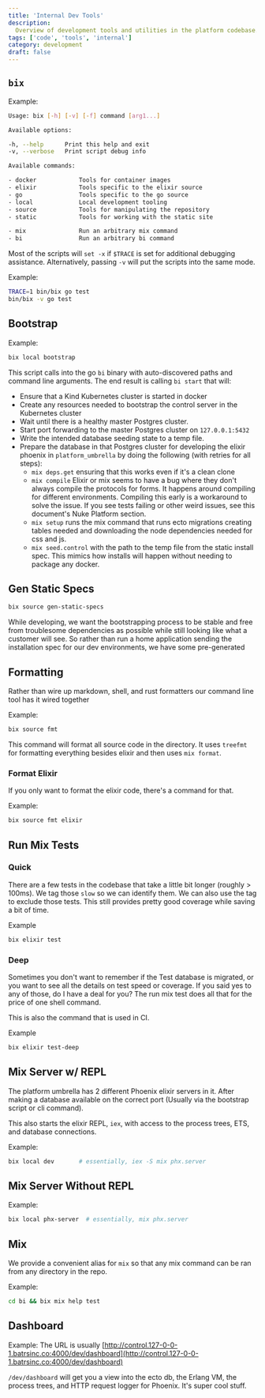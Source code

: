 ```yaml
---
title: 'Internal Dev Tools'
description:
  Overview of development tools and utilities in the platform codebase.
tags: ['code', 'tools', 'internal']
category: development
draft: false
---
```


## `bix`

Example:

```sh
Usage: bix [-h] [-v] [-f] command [arg1...]

Available options:

-h, --help      Print this help and exit
-v, --verbose   Print script debug info

Available commands:

- docker            Tools for container images
- elixir            Tools specific to the elixir source
- go                Tools specific to the go source
- local             Local development tooling
- source            Tools for manipulating the repository
- static            Tools for working with the static site

- mix               Run an arbitrary mix command
- bi                Run an arbitrary bi command
```

Most of the scripts will `set -x` if `$TRACE` is set for additional debugging
assistance. Alternatively, passing `-v` will put the scripts into the same mode.

Example:

```sh
TRACE=1 bin/bix go test
bin/bix -v go test
```

## Bootstrap

Example:

```sh
bix local bootstrap
```

This script calls into the go `bi` binary with auto-discovered paths and command
line arguments. The end result is calling `bi start` that will:

- Ensure that a Kind Kubernetes cluster is started in docker
- Create any resources needed to bootstrap the control server in the Kubernetes
  cluster
- Wait until there is a healthy master Postgres cluster.
- Start port forwarding to the master Postgres cluster on `127.0.0.1:5432`
- Write the intended database seeding state to a temp file.
- Prepare the database in that Postgres cluster for developing the elixir
  phoenix in `platform_umbrella` by doing the following (with retries for all
  steps):
  - `mix deps.get` ensuring that this works even if it's a clean clone
  - `mix compile` Elixir or mix seems to have a bug where they don't always
    compile the protocols for forms. It happens around compiling for different
    environments. Compiling this early is a workaround to solve the issue. If
    you see tests failing or other weird issues, see this document's Nuke
    Platform section.
  - `mix setup` runs the mix command that runs ecto migrations creating tables
    needed and downloading the node dependencies needed for css and js.
  - `mix seed.control` with the path to the temp file from the static install
    spec. This mimics how installs will happen without needing to package any
    docker.

## Gen Static Specs

```sh
bix source gen-static-specs
```

While developing, we want the bootstrapping process to be stable and free from
troublesome dependencies as possible while still looking like what a customer
will see. So rather than run a home application sending the installation spec
for our dev environments, we have some pre-generated

## Formatting

Rather than wire up markdown, shell, and rust formatters our command line tool
has it wired together

Example:

```sh
bix source fmt
```

This command will format all source code in the directory. It uses `treefmt` for
formatting everything besides elixir and then uses `mix format`.

### Format Elixir

If you only want to format the elixir code, there's a command for that.

Example:

```sh
bix source fmt elixir
```

## Run Mix Tests

### Quick

There are a few tests in the codebase that take a little bit longer (roughly >
100ms). We tag those `slow` so we can identify them. We can also use the tag to
exclude those tests. This still provides pretty good coverage while saving a bit
of time.

Example

```sh
bix elixir test
```

### Deep

Sometimes you don't want to remember if the Test database is migrated, or you
want to see all the details on test speed or coverage. If you said yes to any of
those, do I have a deal for you? The run mix test does all that for the price of
one shell command.

This is also the command that is used in CI.

Example

```sh
bix elixir test-deep
```

## Mix Server w/ REPL

The platform umbrella has 2 different Phoenix elixir servers in it. After making
a database available on the correct port (Usually via the bootstrap script or
cli command).

This also starts the elixir REPL, `iex`, with access to the process trees, ETS,
and database connections.

Example:

```sh
bix local dev       # essentially, iex -S mix phx.server
```

## Mix Server Without REPL

Example:

```sh
bix local phx-server  # essentially, mix phx.server
```

## Mix

We provide a convenient alias for `mix` so that any mix command can be ran from
any directory in the repo.

Example:

```sh
cd bi && bix mix help test
```

## Dashboard

Example: The URL is usually
[http://control.127-0-0-1.batrsinc.co:4000/dev/dashboard](http://control.127-0-0-1.batrsinc.co:4000/dev/dashboard)

`/dev/dashboard` will get you a view into the ecto db, the Erlang VM, the
process trees, and HTTP request logger for Phoenix. It's super cool stuff.
